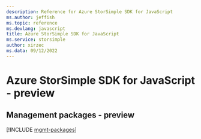 ```yaml
---
description: Reference for Azure StorSimple SDK for JavaScript
ms.author: jeffish
ms.topic: reference
ms.devlang: javascript
title: Azure StorSimple SDK for JavaScript
ms.service: storsimple
author: xirzec
ms.data: 09/12/2022
---
```

# Azure StorSimple SDK for JavaScript - preview

## Management packages - preview
[!INCLUDE [mgmt-packages](storsimple-mgmt-index.md)]
